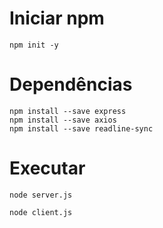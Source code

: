 # Iniciar npm
```
npm init -y
```
# Dependências
```
npm install --save express
npm install --save axios
npm install --save readline-sync
```
# Executar
```
node server.js
```
```
node client.js
```
